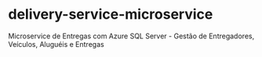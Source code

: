 # delivery-service-microservice
Microservice de Entregas com Azure SQL Server - Gestão de Entregadores, Veículos, Aluguéis e Entregas
